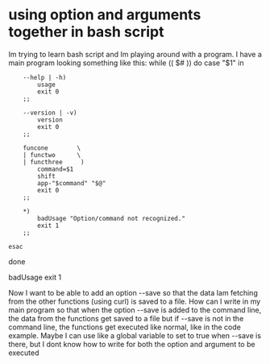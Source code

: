 
# using option and arguments together in bash script

Im trying to learn bash script and Im playing around with a program.
I have a main program looking something like this:
while (( $# ))
do
    case "$1" in

        --help | -h)
            usage
            exit 0
        ;;

        --version | -v)
            version
            exit 0
        ;;

        funcone        \
        | functwo      \
        | functhree     )
            command=$1
            shift
            app-"$command" "$@"
            exit 0
        ;;

        *)
            badUsage "Option/command not recognized."   
            exit 1
        ;;

    esac
done

badUsage
exit 1

Now I want to be able to add an option --save so that the data Iam fetching from the other functions (using curl) is saved to a file.
How can I write in my main program so that when the option --save is added to the command line, the data from the functions get saved to a file  but if --save is not in the command line, the functions get executed like normal, like in the code example.
Maybe I can use like a global variable to set to true when --save is there, but I dont know how to write for both the option and argument to be executed

        